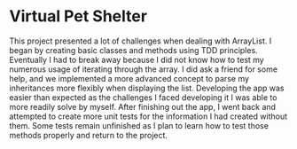 # Virtual Pet Shelter

This project presented a lot of challenges when dealing with ArrayList. I began by creating basic classes and methods 
using TDD principles. Eventually I had to break away because I did not know how to test my numerous usage of iterating
through the array. I did ask a friend for some help, and we implemented a more advanced concept to parse my inheritances
more flexibly when displaying the list. Developing the app was easier than expected as the challenges I faced developing
it I was able to more readily solve by myself. After finishing out the app, I went back and attempted to create more 
unit tests for the information I had created without them. Some tests remain unfinished as I plan to learn how to test
those methods properly and return to the project.